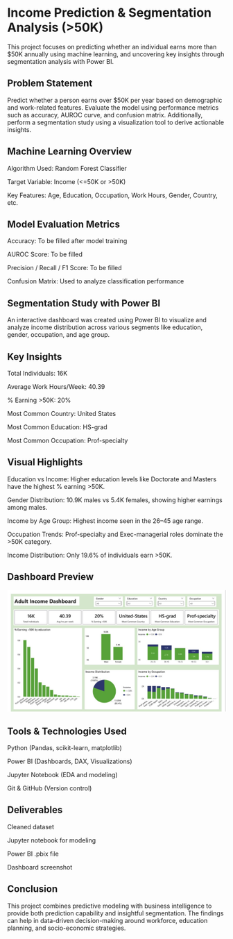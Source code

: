 # Income Prediction & Segmentation Analysis (>50K)
This project focuses on predicting whether an individual earns more than $50K annually using machine learning, and uncovering key insights through segmentation analysis with Power BI.

## Problem Statement
Predict whether a person earns over $50K per year based on demographic and work-related features. Evaluate the model using performance metrics such as accuracy, AUROC curve, and confusion matrix. Additionally, perform a segmentation study using a visualization tool to derive actionable insights.

## Machine Learning Overview
Algorithm Used: Random Forest Classifier

Target Variable: Income (<=50K or >50K)

Key Features: Age, Education, Occupation, Work Hours, Gender, Country, etc.

## Model Evaluation Metrics
Accuracy: To be filled after model training

AUROC Score: To be filled

Precision / Recall / F1 Score: To be filled

Confusion Matrix: Used to analyze classification performance

## Segmentation Study with Power BI
An interactive dashboard was created using Power BI to visualize and analyze income distribution across various segments like education, gender, occupation, and age group.

## Key Insights
Total Individuals: 16K

Average Work Hours/Week: 40.39

% Earning >50K: 20%

Most Common Country: United States

Most Common Education: HS-grad

Most Common Occupation: Prof-specialty

## Visual Highlights
Education vs Income: Higher education levels like Doctorate and Masters have the highest % earning >50K.

Gender Distribution: 10.9K males vs 5.4K females, showing higher earnings among males.

Income by Age Group: Highest income seen in the 26–45 age range.

Occupation Trends: Prof-specialty and Exec-managerial roles dominate the >50K category.

Income Distribution: Only 19.6% of individuals earn >50K.

##  Dashboard Preview

![Adult Income Dashboard](assets/income-dashboard.jpeg)

## Tools & Technologies Used
Python (Pandas, scikit-learn, matplotlib)

Power BI (Dashboards, DAX, Visualizations)

Jupyter Notebook (EDA and modeling)

Git & GitHub (Version control)

## Deliverables
Cleaned dataset

Jupyter notebook for modeling

Power BI .pbix file

Dashboard screenshot

## Conclusion
This project combines predictive modeling with business intelligence to provide both prediction capability and insightful segmentation. The findings can help in data-driven decision-making around workforce, education planning, and socio-economic strategies.

